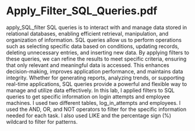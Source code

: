 # Apply_Filter_SQL_Queries.pdf
apply_SQL_filter
SQL queries is to interact with and manage data stored in relational databases, enabling efficient retrieval, manipulation, and organization of information. SQL queries allow us to perform operations such as selecting specific data based on conditions, updating records, deleting unnecessary entries, and inserting new data. By applying filters to these queries, we can refine the results to meet specific criteria, ensuring that only relevant and meaningful data is accessed. This enhances decision-making, improves application performance, and maintains data integrity. Whether for generating reports, analyzing trends, or supporting real-time applications, SQL queries provide a powerful and flexible way to manage and utilize data effectively. In this lab, I applied filters to SQL queries to get specific information on login attempts and employee machines. I used two different tables, log_in_attempts and employees. I used the AND, OR, and NOT operators to filter for the specific information needed for each task. I also used LIKE and the percentage sign (%) wildcard to filter for patterns.
